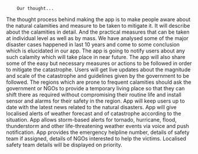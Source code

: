 		Our thought...
The thought process behind making the app is to make people aware about the natural calamities and measure to be taken to mitigate it. It will describe about the calamities in detail. And the practical measures that can be taken at individual level as well as by mass.
We have analysed some of the major disaster cases happened in last 10 years and come to some conclusion which is elucidated in our app. The app is going to notify users about any such calamity which will take place in near future. The app will also share some of the easy but necessary measures or actions to be followed in order to mitigate the catastrophe. Users will get live updates about the magnitude and scale of the catastrophe and guidelines given by the government to be followed.
The regions which are prone to frequent calamities should ask the government or NGOs to provide a temporary living place so that they can shift there as required without compromising their routine life and install sensor and alarms for their safety in the region.
App will keep users up to date with the latest news related to the natural disasters. App will give localised alerts of weather forecast and of catastrophe according to the situation. App allows storm-based alerts for tornado, hurricane, flood, thunderstorm and other life-threatening weather events via voice and push notification.
App provides the emergency helpline number, details of safety team if assigned, details of NGOs interested to help the victims. Localised safety team details will be displayed on priority.
